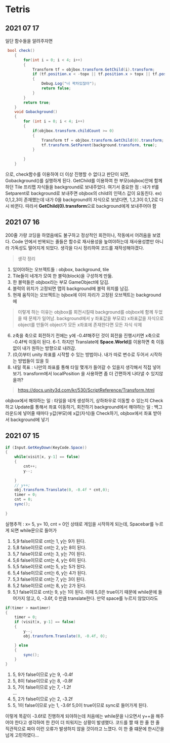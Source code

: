 # Tetris

## 2021 07 17
일단  함수들을 알려주자면

```CS
 bool check()
    {
        for(int i = 0; i < 4; i++)
        {
            Transform tf = objbox.transform.GetChild(i).transform;
            if (tf.position.x < -topx || tf.position.x > topx || tf.position.y < -topy)
            {
                Debug.Log("너 꽉차있잖아");
                return false;
            }
        }
        return true;
    }
    void Gobackground()
    {
        for (int i = 0; i < 4; i++)
        {
            if(objbox.transform.childCount >= 0)
            {
                Transform tf = objbox.transform.GetChild(0).transform;
                tf.transform.SetParent(background.transform, true);
            }
            
        }
    }
```
으로, check함수를 이용하여 더 이상 진행할 수 없다고 판단이 되면, Gobackground()를 실행하게 된다.
GetChild를 이용하여 한 부모(objbox)안에 함께 하던 Tile 프리팹 자식들을 background로 보내주었다. 여기서 중요한 점 : 내가 tf를 Setparent로 background로 보내주면 objbox의 child의 인덱스 값이 요동친다. ex) 0,1,2,3이 존재했는데 내가 0을 background의 자식으로 보냈다면, 1,2,3이 0,1,2로 다시 바뀐다. 따라서 **GetChild(0).transform**으로 background에게 보내주어야 함



## 2021 07 16
200줄 가량 코딩을 하였음에도 불구하고 정상적인 회전이나, 작동에서 어려움을 보였다. Code 안에서 반복되는 줄들은 함수로 재사용성을 높여야하는데 재사용성뿐만 아니라 가독성도 떨어지게 되었다.
생각을 다시 정리하여 코드를 재작성해야겠다. 
> 생각 정리
1. 있어야하는 오브젝트들 : objbox, background, tile
2. Tile들이 네개가 모여 한 블럭(block)을 구성하게 만듦.
3. 한 블럭들은 objbox라는 부모 GameObject에 담김.
4. 블럭의 위치가 고정되면 맵의 background에 블럭 위치를 남김.
5. 현재 움직이는 오브젝트는 bjbox에 이미 자리가 고정된 오브젝트는 background에
> 이렇게 하는 이유는 objbox를 회전시킬때 background를 objbox에 함께 두었을 때 문제가 일어남.
> background에서 y 좌표값을 부모로) x좌표값을 자식으로 object를 만들어 object가 모든 x좌표에 존재한다면 모든 자식 삭제
6. z축을 축으로 회전하기 전에는 y에 -0.4f해주던 것이 회전을 진행시키면 x축으로 -0.4f씩 이동이 된다.
6-1. 하지만 Translate에 **Space.World**를 이용하면 축 이동 없이 내가 원하는 방향으로 내려감.
7. (0,0)부터 unity 좌표를 시작할 수 있는 방법이나. 내가 따로 변수로 두어서 시작하는 방법들이 있을 듯
8. 내일 목표 : 나만의 좌표를 통해 타일 몇개가 들어갈 수 있을지 생각해서 직접 넣어보기. transform에서 localPosition 을 사용하면 좀 더 간편하게 나타낼 수 있지않을까?
> https://docs.unity3d.com/kr/530/ScriptReference/Transform.html

objbox에서 해야하는 일 : 타일을 네개 생성하기, 상하좌우로 이동할 수 있는지 Check하고 Update를 통해서 좌표 이동하기, 회전하기
background에서 해야하는 일 : 백그라운드에 넣어줄 때마다 y값(부모)에 x값(자식)들 Check하기, objbox에서 좌표 받아서 background에 넣기


## 2021 07 15

```CS
if (Input.GetKeyDown(KeyCode.Space))
{
    while(visit[x, y-1] == false)
    {
        cnt++;
        y--;
        
    }
    // y++;
    obj.transform.Translate(0, -0.4f * cnt,0);
    timer = 0;
    cnt = 0;
    sync();
    
}
```
실행추적 :
x= 5, y= 10, cnt = 0인 상태로 게임을 시작하게 되는데, Spacebar를 누르게 되면 while문으로 들어가 
1) 5,9 false이므로 cnt는 1, y는 9가 된다.
2) 5,8 false이므로 cnt는 2, y는 8이 된다.
3) 5,7 false이므로 cnt는 3, y는 7이 된다.
4) 5,6 false이므로 cnt는 4, y는 6이 된다.
5) 5,5 false이므로 cnt는 5, y는 5가 된다.
6) 5,4 false이므로 cnt는 6, y는 4가 된다.
7) 5,3 false이므로 cnt는 7, y는 3이 된다.
8) 5,2 false이므로 cnt는 8, y는 2가 된다.
9) 5,1 false이므로 cnt는 9, y는 1이 된다.
이때 5,0은 true이기 때문에 while문에 들어가지 않고, 0, -3.6f, 0 만큼 translate한다.
만약 space를 누르지 않았더라도

```CS
if(timer > maxtimer)
{
    timer = 0;
    if (visit[x, y-1] == false)
    {
        y--;
        obj.transform.Translate(0, -0.4f, 0);

    } else
    {
        sync();
    }
}
```
1) 5, 9가 false이므로 y는 9, -0.4f
2) 5, 8이 false이므로 y는 8, -0.8f
3) 5, 7이 false이므로 y는 7, -1.2f  
...
8) 5, 2가 false이므로 y는 2, -3.2f
9) 5, 1이 false이므로 y는 1, -3.6f
5,0이 true이므로 sync로 들어가게 된다.

이렇게 똑같이 -3.6f로 진행하게 되야하는데 처음에는 while문을 나오면서 y++을 해주어야 한다고 생각하여 한 칸이 더 띄워지는 상황이 발생했다. 
코드를 짤 때 한 줄 한 줄 직관적으로 짜야 이런 오류가 발생하지 않을 것이라고 느꼈다. 이 한 줄 떄문에 한시간을 넘게 고민하였다... 
